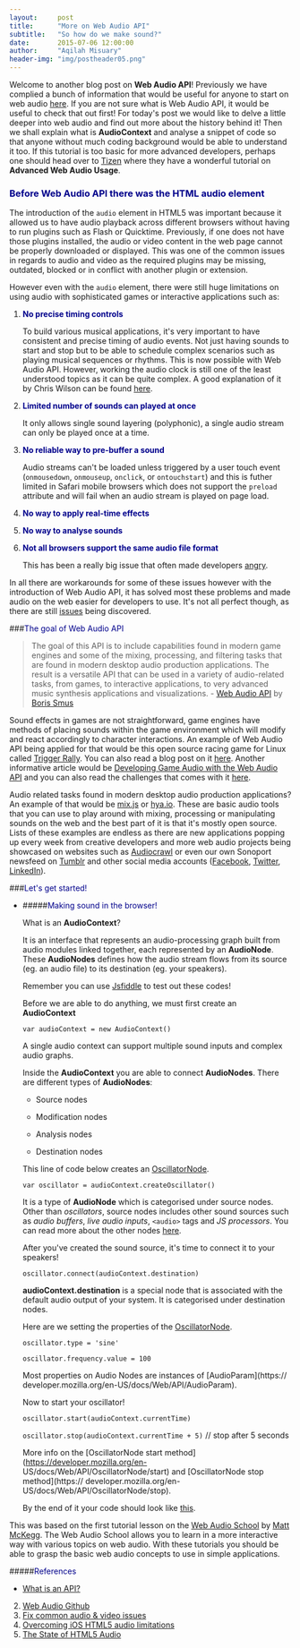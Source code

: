 ```yaml
---
layout:     post
title:      "More on Web Audio API"
subtitle:   "So how do we make sound?"
date:       2015-07-06 12:00:00
author:     "Aqilah Misuary"
header-img: "img/postheader05.png"
---
```


Welcome to another blog post on **Web Audio API**! Previously we have complied a bunch of information that would be useful for anyone to start on web audio
[here](http://blog.sonoport.com/post/120993888887/learningwebaudioapi). If you are not sure what is Web Audio API, it would be useful to check that out first! For today's post we would like to delve a little deeper into web audio and find out more about the history behind it! Then we shall explain what is **AudioContext** and analyse a snippet of code so that anyone without much coding background would be able to understand it too. If this tutorial is too basic for more advanced developers, perhaps one should head over to [Tizen](https://developer.tizen.org/documentation/articles/advanced-web-audio-api-usage) where they have a wonderful tutorial on **Advanced Web Audio Usage**.

<h3><span style="color:darkblue">Before Web Audio API there was the HTML audio element</span></h3>

The introduction of the `audio` element in HTML5 was important because it allowed us to have audio playback across different browsers without having to run plugins such as Flash or Quicktime. Previously, if one does not have those plugins installed, the audio or video content in the web page cannot be properly downloaded or displayed. This was one of the common issues in regards to audio and video as the required plugins may be missing, outdated, blocked or in conflict with another plugin or extension.

However even with the `audio` element, there were still huge limitations on using audio with sophisticated games or interactive applications such as: 

1. <span style="color:darkblue">**No precise timing controls**</span>

    To build various musical applications, it's very important to have consistent and precise timing of audio events. Not just having sounds to start and stop but to be able to schedule complex scenarios such as playing musical sequences or rhythms. This is now possible with Web Audio API. However, working the audio clock is still one of the least understood topics as it can be quite complex. A good explanation of it by Chris Wilson can be found [here](http://www.html5rocks.com/en/tutorials/audio/scheduling/).

2. <span style="color:darkblue">**Limited number of sounds can played at once**</span>

    It only allows single sound layering (polyphonic), a single audio stream can only be played once at a time.

3. <span style="color:darkblue">**No reliable way to pre-buffer a sound**</span>
    
    Audio streams can't be loaded unless triggered by a user touch event (`onmousedown`, `onmouseup`, `onclick`, or `ontouchstart`) and this is futher limited in Safari mobile browsers which does not support the `preload` attribute and will fail when an audio stream is played on page load.

4. <span style="color:darkblue">**No way to apply real-time effects**</span>

5. <span style="color:darkblue">**No way to analyse sounds**</span>

6. <span style="color:darkblue">**Not all browsers support the same audio file format**</span>

    This has been a really big issue that often made developers [angry](http://phoboslab.org/log/2011/03/the-state-of-html5-audio). 

In all there are workarounds for some of these issues however with the introduction of Web Audio API, it has solved most these problems and made audio on the web easier for developers to use. It's not all perfect though, as there are still [issues](https://github.com/WebAudio/web-audio-api/issues) being discovered.
    
###<span style="color:darkblue">The goal of Web Audio API</span>

> The goal of this API is to include capabilities found in modern game engines and some of the mixing, processing, and filtering tasks that are found in modern desktop audio production applications. The result is a versatile API that can be used in a variety of audio-related tasks, from games, to interactive applications, to very advanced music synthesis applications and visualizations.  - [Web Audio API](http://chimera.labs.oreilly.com/books/1234000001552) by [Boris Smus](https://twitter.com/borismus)

Sound effects in games are not straightforward, game engines have methods of placing sounds within the game environment which will modify and react accordingly to character interactions. An example of Web Audio API being applied for that would be this open source racing game for Linux called [Trigger Rally](https://triggerrally.com/). You can also read a blog post on it [here](http://creativejs.com/2012/03/trigger-rally-online-edition/). Another informative article would be [Developing Game Audio with the Web Audio API](http://www.html5rocks.com/en/tutorials/webaudio/games/) and you can also read the challenges that comes with it [here](http://www.html5rocks.com/en/tutorials/webaudio/fieldrunners/).

Audio related tasks found in modern desktop audio production applications? An example of that would be [mix.js](http://kevvv.in/mix/) or [hya.io](https://hya.io/#/main). These are basic audio tools that you can use to play around with mixing, processing or manipulating sounds on the web and the best part of it is that it's mostly open source. Lists of these examples are endless as there are new applications popping up every week from creative developers and more web audio projects being showcased on websites such as [Audiocrawl](http://audiocrawl.co/) or even our own Sonoport newsfeed on [Tumblr](blog.sonoport.com) and other social media accounts ([Facebook](https://www.facebook.com/sonoport), [Twitter](https://twitter.com/sonoport), [LinkedIn](https://www.linkedin.com/company/sonoport-asia-pte-ltd)).

###<span style="color:darkblue">Let's get started!</span>

- #####<span style="color:darkblue">Making sound in the browser!</span> 

    What is an **AudioContext**?

    It is an interface that represents an audio-processing graph built from audio   modules linked together, each represented by an **AudioNode**. These    **AudioNodes** defines how the audio stream flows from its source (eg. an audio     file) to its destination (eg. your speakers).

    Remember you can use [Jsfiddle](http://jsfiddle.net/) to test out these codes!

    Before we are able to do anything, we must first create an **AudioContext**

    `var audioContext = new AudioContext()`

    A single audio context can support multiple sound inputs and complex audio  graphs.

    Inside the **AudioContext** you are able to connect **AudioNodes**. There are   different types of **AudioNodes**:

    - Source nodes

    - Modification nodes

    - Analysis nodes

    - Destination nodes

    This line of code below creates an [OscillatorNode](https://developer.mozilla.org/en-US/docs/Web/API/OscillatorNode).

    `var oscillator = audioContext.createOscillator()`

    It is a type of **AudioNode**   which is    categorised under source nodes. Other   than *oscillators*, source  nodes includes  other sound sources such as *audio  buffers*, *live audio inputs*, `<audio>` tags and *JS   processors*. You can read more about the other nodes [here](https://developer.mozilla.org/en-US/docs/Web/API/Web_Audio_API).


    After you've created the sound source, it's time to connect it to your speakers! 
    
    `oscillator.connect(audioContext.destination)`

    **audioContext.destination** is a special node that is associated with the  default audio output of your system. It is categorised under destination    nodes.

    Here are we setting the properties of the [OscillatorNode](https://developer.mozilla.org/en-US/docs/Web/API/OscillatorNode).

    `oscillator.type = 'sine'`

    `oscillator.frequency.value = 100`
    
    Most properties on Audio Nodes are instances of [AudioParam](https://   developer.mozilla.org/en-US/docs/Web/API/AudioParam).
    
    Now to start your oscillator!

    `oscillator.start(audioContext.currentTime)`

    `oscillator.stop(audioContext.currentTime + 5)` // stop after 5 seconds

    More info on the [OscillatorNode start method](https://developer.mozilla.org/en-    US/docs/Web/API/OscillatorNode/start) and [OscillatorNode stop method](https:// developer.mozilla.org/en-US/docs/Web/API/OscillatorNode/stop).

    By the end of it your code should look like [this](http://jsfiddle.net/tsuLof5c/). 
    
This was based on the first tutorial lesson on the [Web Audio School](http://mmckegg.github.io/web-audio-school/) by [Matt McKegg](https://twitter.com/mattmckegg). The Web Audio School allows you to learn in a more interactive way with various topics on web audio. With these tutorials you should be able to grasp the basic web audio concepts to use in simple applications.

#####<span style="color:darkblue">References</span>

- [What is an API?](http://www.quora.com/What-is-an-API)
2. [Web Audio Github](http://webaudio.github.io/web-audio-api/)
3. [Fix common audio & video issues](https://support.mozilla.org/en-US/kb/fix-common-audio-and-video-issues)
4. [Overcoming iOS HTML5 audio limitations](http://www.ibm.com/developerworks/library/wa-ioshtml5/)
5. [The State of HTML5 Audio](http://phoboslab.org/log/2011/03/the-state-of-html5-audio)